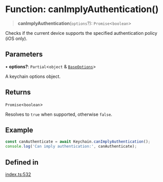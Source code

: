 # Function: canImplyAuthentication()

> **canImplyAuthentication**(`options`?): `Promise`\<`boolean`\>

Checks if the current device supports the specified authentication policy (iOS only).

## Parameters

• **options?**: `Partial`\<`object` & [`BaseOptions`](../type-aliases/BaseOptions.md)\>

A keychain options object.

## Returns

`Promise`\<`boolean`\>

Resolves to `true` when supported, otherwise `false`.

## Example

```typescript
const canAuthenticate = await Keychain.canImplyAuthentication();
console.log('Can imply authentication:', canAuthenticate);
```

## Defined in

[index.ts:532](https://github.com/oblador/react-native-keychain/blob/06824b340311076cce81e80bceb3c34da22ca810/src/index.ts#L532)
